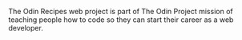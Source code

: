 The Odin Recipes web project is part of The Odin Project mission of teaching people how to code so they can start their career as a web developer.